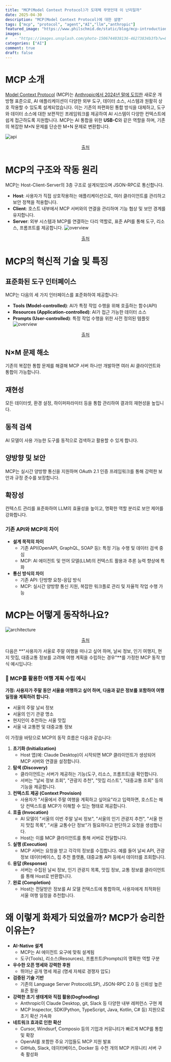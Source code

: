 ```yaml
---
title: "MCP(Model Context Protocol)가 도데체 무엇인데 이 난리일까"
date: 2025-04-30
description: "MCP(Model Context Protocol)에 대한 설명"
tags: ["mcp", "protocol", "agent","AI","llm","anthropic"]
featured_image: "https://www.philschmid.de/static/blog/mcp-introduction/api.png"
images:
#   - "https://images.unsplash.com/photo-1506744038136-46273834b3fb?w=800"
categories: ["AI"]
comment: true
draft: false
---
```



# MCP 소개

[Model Context Protocol](https://modelcontextprotocol.io/introduction) (MCP)는 [Anthropic에서 2024년 말에 도입한](https://www.anthropic.com/news/model-context-protocol)   새로운 개방형 표준으로, AI 애플리케이션이 다양한 외부 도구, 데이터 소스, 시스템과 원활히 상호 작용할 수 있도록 설계되었습니다. 이는 기존의 파편화된 통합 방식을 대체하고, 도구와 데이터 소스에 대한 보편적인 프레임워크를 제공하여 AI 시스템이 다양한 컨텍스트에 쉽게 접근하도록 지원합니다. MCP는 AI 통합을 위한 **USB-C**와 같은 역할을 하며, 기존의 복잡한 M×N 문제를 단순한 M+N 문제로 변환합니다.

![api](https://www.philschmid.de/static/blog/mcp-introduction/api.png)

<p align="center">
  <a href="https://www.philschmid.de/mcp-introduction">출처</a>
</p>


# MCP의 구조와 작동 원리
MCP는 Host-Client-Server의 3층 구조로 설계되었으며 JSON-RPC로 통신합니다.
- **Host**: 사용자가 직접 상호작용하는 애플리케이션으로, 여러 클라이언트를 관리하고 보안 정책을 적용합니다.
- **Client**: 호스트 내부에서 MCP 서버와의 연결을 관리하며 기능 협상 및 보안 경계를 유지합니다.
- **Server**: 외부 시스템과 MCP를 연결하는 다리 역할로, 표준 API를 통해 도구, 리소스, 프롬프트를 제공합니다.
![overview](https://www.philschmid.de/static/blog/mcp-introduction/overview.png)

<p align="center">
  <a href="https://www.philschmid.de/mcp-introduction" align="center">출처</a>
</p>

# MCP의 혁신적 기술 및 특징
## 표준화된 도구 인터페이스

MCP는 다음의 세 가지 인터페이스를 표준화하여 제공합니다:
- **Tools (Model-controlled)**: AI가 특정 작업 수행을 위해 호출하는 함수(API)
- **Resources (Application-controlled)**: AI가 접근 가능한 데이터 소스
- **Prompts (User-controlled)**: 특정 작업 수행을 위한 사전 정의된 템플릿
![overview](https://www.philschmid.de/static/blog/mcp-introduction/overview.png)

<p align="center">
  <a href="https://www.philschmid.de/mcp-introduction" align="center">출처</a>
</p>

## N×M 문제 해소
기존의 복잡한 통합 문제를 해결해 MCP 서버 하나만 개발하면 여러 AI 클라이언트와 통합이 가능합니다.
## 재현성
모든 데이터셋, 환경 설정, 하이퍼파라미터 등을 통합 관리하여 결과의 재현성을 높입니다.
## 동적 검색
AI 모델이 사용 가능한 도구를 동적으로 검색하고 활용할 수 있게 합니다.
## 양방향 및 보안
MCP는 실시간 양방향 통신을 지원하며 OAuth 2.1 인증 프레임워크를 통해 강력한 보안과 규정 준수를 보장합니다.
## 확장성
컨텍스트 관리를 표준화하여 LLM의 효율성을 높이고, 명확한 역할 분리로 보안 제어를 강화합니다.
### 기존 API와 MCP의 차이
- **설계 목적의 차이**
    - 기존 API(OpenAPI, GraphQL, SOAP 등): 특정 기능 수행 및 데이터 검색 중심
    - MCP: AI 에이전트 및 언어 모델(LLM)의 컨텍스트 활용과 추론 능력 향상에 특화
- **통신 방식의 차이**
    - 기존 API: 단방향 요청-응답 방식
    - MCP: 실시간 양방향 통신 지원, 복잡한 워크플로 관리 및 자율적 작업 수행 가능

# MCP는 어떻게 동작하나요?

![architecture](https://www.philschmid.de/static/blog/mcp-introduction/architecture.png)

<p align="center">
  <a href="https://www.philschmid.de/mcp-introduction" align="center">출처</a>
</p>

다음은 **"사용자가 서울로 주말 여행을 떠나고 싶어 하며, 날씨 정보, 인기 여행지, 현지 맛집, 대중교통 정보를 고려해 여행 계획을 수립하는 경우"**를 가정한 MCP 동작 방식 예시입니다:

### 🧭 MCP를 활용한 여행 계획 수립 예시
**가정: 사용자가 주말 동안 서울을 여행하고 싶어 하며, 다음과 같은 정보를 포함하여 여행 일정을 계획하려 합니다.**
- 서울의 주말 날씨 정보
- 서울의 인기 관광 명소
- 현지인이 추천하는 서울 맛집
- 서울 내 교통편 및 대중교통 정보
    
이 가정을 바탕으로 MCP의 동작 흐름은 다음과 같습니다:
1. **초기화 (Initialization)**
	- Host 앱(예: Claude Desktop)이 시작되면 MCP 클라이언트가 생성되어 MCP 서버와 연결을 설정합니다.
2. **탐색 (Discovery)**
	- 클라이언트는 서버가 제공하는 기능(도구, 리소스, 프롬프트)을 확인합니다.
	- 서버는 "날씨 정보 조회", "관광지 추천", "맛집 리스트", "대중교통 조회" 등의 기능을 제공합니다.
3. **컨텍스트 제공 (Context Provision)**
	- 사용자가 "서울에서 주말 여행을 계획하고 싶어요"라고 입력하면, 호스트는 해당 컨텍스트를 MCP가 이해할 수 있는 형태로 제공합니다.
4. **호출 (Invocation)**
	- AI 모델이 "서울의 이번 주말 날씨 정보", "서울의 인기 관광지 추천", "서울 현지 맛집 목록", "서울 교통수단 정보"가 필요하다고 판단하고 요청을 생성합니다.
	- Host는 이를 MCP 클라이언트를 통해 서버로 전달합니다.
5. **실행 (Execution)**
	- MCP 서버는 요청을 받고 각각의 정보를 수집합니다. 예를 들어 날씨 API, 관광정보 데이터베이스, 집 추천 플랫폼, 대중교통 API 등에서 데이터를 조회합니다.
6. **응답 (Response)**   
	- 서버는 수집된 날씨 정보, 인기 관광지 목록, 맛집 정보, 교통 정보를 클라이언트를 통해 Host로 반환합니다.
7. **완료 (Completion)**
	- Host는 전달받은 정보를 AI 모델 컨텍스트에 통합하여, 사용자에게 최적화된 서울 여행 일정을 추천합니다.
        
# 왜 이렇게 화제가 되었을까? MCP가 승리한 이유는?
- **AI-Native 설계**
    - MCP는 AI 에이전트 요구에 맞춰 설계됨
    - 도구(Tools), 리소스(Resources), 프롬프트(Prompts)의 명확한 역할 구분
- **우수한 오픈 명세와 강력한 후원**
    - 뛰어난 공개 명세 제공 (명세 자체로 경쟁자 압도)
- **검증된 기술 기반**
    - 기존의 Language Server Protocol(LSP), JSON-RPC 2.0 등 신뢰성 높은 표준 활용
- **강력한 초기 생태계와 직접 활용(Dogfooding)**
    - Anthropic이 Claude Desktop, git, Slack 등 다양한 내부 레퍼런스 구현 제        
    - MCP Inspector, SDK(Python, TypeScript, Java, Kotlin, C# 등) 지원으로 초기 확산 가속화
- **네트워크 효과로 인한 확산**
    - Cursor, Windsurf, Composio 등의 기업과 커뮤니티가 빠르게 MCP를 통합 및 확장
    - OpenAI를 포함한 주요 기업들도 MCP 지원 발표
    - GitHub, Slack, 데이터베이스, Docker 등 수천 개의 MCP 커뮤니티 서버 구축 활성화